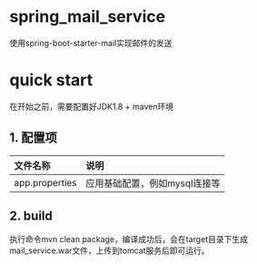 # spring_mail_service
使用spring-boot-starter-mail实现邮件的发送

# quick start
在开始之前，需要配置好JDK1.8 + maven环境

## 1. 配置项
|文件名称|说明|
|:-|:-|
|app.properties|应用基础配置，例如mysql连接等|


## 2. build
执行命令mvn clean package，编译成功后，会在target目录下生成mail_service.war文件，上传到tomcat服务后即可运行。


